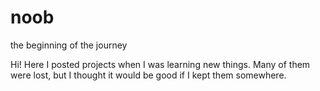 # noob
the beginning of the journey

Hi!
Here I posted projects when I was learning new things. Many of them were lost, but I thought it would be good if I kept them somewhere.
